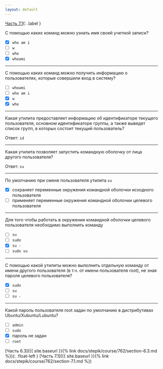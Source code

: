 ```yaml
---
layout: default
---
```


<span>[Часть 7.1](){: .label }</span>

С помощью каких команд можно узнать имя своей учетной записи?

- [x] `who am i`
- [ ] `w`
- [ ] `who`
- [x] `whoami`

---

С помощью каких команд можно получить информацию о пользователях, которые
совершили вход в систему?

- [ ] `whoami`
- [ ] `who am i`
- [x] `w`
- [x] `who`

---

Какая утилита предоставляет информацию об идентификаторе текущего пользователя,
основном идентификаторе группы, а также выведет список групп, в которых состоит
текущий пользователь?

Ответ: `id`

---

Какая утилита позволяет запустить командную оболочку от лица другого пользователя?

Ответ: `su`

---

По умолчанию при смене пользователя утилита `su`

- [x] сохраняет переменные окружения командной оболочки исходного пользователя
- [ ] применяет переменные окружения командной оболочки целевого пользователя

---

Для того чтобы работать в окружении командной оболочки целевого пользователя
необходимо выполнить команду

- [ ] `su`
- [ ] `sudo`
- [x] `su -`
- [ ] `sudo su`

---

С помощью какой утилиты можно выполнить отдельную команду от имени другого
пользователя (в т.ч. от имени пользователя root), не зная пароля целевого
пользователя?

- [x] `sudo`
- [ ] `su`
- [ ] `su -`

---

Какой пароль пользователя root задан по умолчанию в дистрибутивах Ubuntu/Xubuntu/Lubuntu?

- [ ] `admin`
- [ ] `sudo`
- [x] пароль не задан
- [ ] `root`

<span class="d-block text-right">
  [Часть 6.3]({{ site.baseurl }}{% link docs/stepik/course/762/section-6.3.md %}){: .float-left }
  [Часть 7.1]({{ site.baseurl }}{% link docs/stepik/course/762/section-7.1.md %})
</span>
